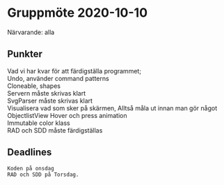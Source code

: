 # Gruppmöte 2020-10-10
Närvarande: alla

## Punkter
Vad vi har kvar för att färdigställa programmet;   
    Undo, använder command patterns  
    Cloneable, shapes  
    Servern måste skrivas klart  
    SvgParser måste skrivas klart  
    Visualisera vad som sker på skärmen, Alltså måla ut innan man gör något  
    ObjectlistView Hover och press animation  
    Immutable color klass   
    RAD och SDD måste färdigställas  

## Deadlines
    Koden på onsdag
    RAD och SDD på Torsdag.

